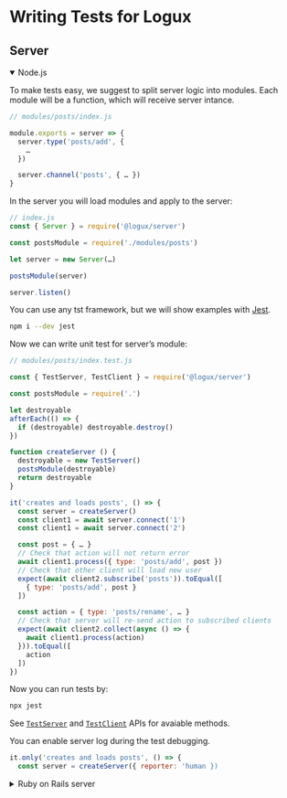 # Writing Tests for Logux

## Server

<details open><summary>Node.js</summary>

To make tests easy, we suggest to split server logic into modules. Each module will be a function, which will receive server intance.

```js
// modules/posts/index.js

module.exports = server => {
  server.type('posts/add', {
    …
  })

  server.channel('posts', { … })
}
```

In the server you will load modules and apply to the server:

```js
// index.js
const { Server } = require('@logux/server')

const postsModule = require('./modules/posts')

let server = new Server(…)

postsModule(server)

server.listen()
```

You can use any tst framework, but we will show examples with [Jest](https://jestjs.io/).

```sh
npm i --dev jest
```

Now we can write unit test for server’s module:

```js
// modules/posts/index.test.js

const { TestServer, TestClient } = require('@logux/server')

const postsModule = require('.')

let destroyable
afterEach(() => {
  if (destroyable) destroyable.destroy()
})

function createServer () {
  destroyable = new TestServer()
  postsModule(destroyable)
  return destroyable
}

it('creates and loads posts', () => {
  const server = createServer()
  const client1 = await server.connect('1')
  const client1 = await server.connect('2')

  const post = { … }
  // Check that action will not return error
  await client1.process({ type: 'posts/add', post })
  // Check that other client will load new user
  expect(await client2.subscribe('posts')).toEqual([
    { type: 'posts/add', post }
  ])

  const action = { type: 'posts/rename', … }
  // Check that server will re-send action to subscribed clients
  expect(await client2.collect(async () => {
    await client1.process(action)
  })).toEqual([
    action
  ])
})
```

Now you can run tests by:

```sh
npx jest
```

See [`TestServer`](https://logux.io/node-api/#testserver) and [`TestClient`](https://logux.io/node-api/#testclient) APIs for avaiable methods.

You can enable server log during the test debugging.

```js
it.only('creates and loads posts', () => {
  const server = createServer({ reporter: 'human })
```

</details>
<details><summary>Ruby on Rails server</summary>

*TODO: Add docs for Ruby*

</details>

